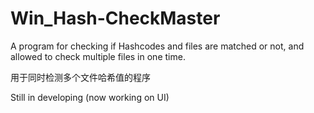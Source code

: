 # Win_Hash-CheckMaster
A program for checking if Hashcodes and files are matched or not, and allowed to check multiple files in one time.

用于同时检测多个文件哈希值的程序

Still in developing (now working on UI)
